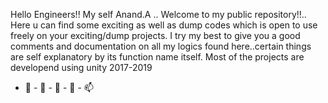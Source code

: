 Hello Engineers!!
My self Anand.A .. Welcome to my public repository!!.. Here u can find some exciting as well as dump codes which is open to use freely on your exciting/dump projects. 
I try my best to give you a good comments and documentation on all my logics found here..certain things are self explanatory by its function name itself.
Most of the projects are developend using unity 2017-2019

- 👋 - 👀 - 🌱 - 💞️ - 📫 

<!---
anand3132/anand3132 is a ✨ special ✨ repository because its `README.md` (this file) appears on your GitHub profile.
You can click the Preview link to take a look at your changes.
--->

